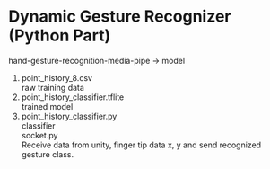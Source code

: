 # Dynamic Gesture Recognizer (Python Part)
 
hand-gesture-recognition-media-pipe -> model <br>
1. point_history_8.csv<br>
raw training data<br>
2. point_history_classifier.tflite<br>
trained model <br>
3. point_history_classifier.py<br>
classifier<br>
socket.py<br> 
Receive data from unity, finger tip data x, y and send recognized gesture class.
